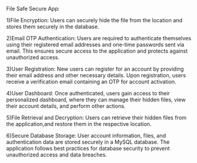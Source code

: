 File Safe Secure App:

1)File Encryption: Users can securely hide the file from the location and stores them securely in the database.

2)Email OTP Authentication: Users are required to authenticate themselves using their registered email addresses and one-time passwords sent via email. This ensures secure access to the application and protects against unauthorized access.

3)User Registration: New users can register for an account by providing their email address and other necessary details. Upon registration, users receive a verification email containing an OTP for account activation.

4)User Dashboard: Once authenticated, users gain access to their personalized dashboard, where they can manage their hidden files, view their account details, and perform other actions.

5)File Retrieval and Decryption: Users can retrieve their hidden files from the application,and restore them in the respective location.

6)Secure Database Storage: User account information, files, and authentication data are stored securely in a MySQL database. The application follows best practices for database security to prevent unauthorized access and data breaches.